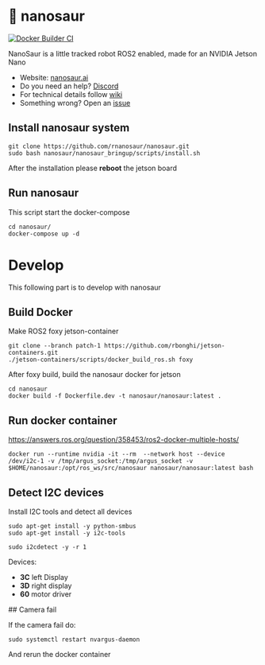 # :sauropod: nanosaur

[![Docker Builder CI](https://github.com/rnanosaur/nanosaur/workflows/Docker%20Builder%20CI/badge.svg)](https://github.com/rnanosaur/nanosaur/actions?query=workflow%3A%22Docker+Builder+CI%22)

NanoSaur is a little tracked robot ROS2 enabled, made for an NVIDIA Jetson Nano

* Website: [nanosaur.ai](https://nanosaur.ai)
* Do you need an help? [Discord](https://discord.gg/NSrC52P5mw)
* For technical details follow [wiki](https://github.com/rnanosaur/nanosaur/wiki)
* Something wrong? Open an [issue](https://github.com/rnanosaur/nanosaur/issues)

## Install nanosaur system
```
git clone https://github.com/rnanosaur/nanosaur.git
sudo bash nanosaur/nanosaur_bringup/scripts/install.sh
```

After the installation please **reboot** the jetson board

## Run nanosaur

This script start the docker-compose

```
cd nanosaur/
docker-compose up -d
```

# Develop

This following part is to develop with nanosaur

##  Build Docker

Make ROS2 foxy jetson-container

```
git clone --branch patch-1 https://github.com/rbonghi/jetson-containers.git
./jetson-containers/scripts/docker_build_ros.sh foxy
```

After foxy build, build the nanosaur docker for jetson

```
cd nanosaur
docker build -f Dockerfile.dev -t nanosaur/nanosaur:latest .
```

## Run docker container

https://answers.ros.org/question/358453/ros2-docker-multiple-hosts/

```
docker run --runtime nvidia -it --rm  --network host --device /dev/i2c-1 -v /tmp/argus_socket:/tmp/argus_socket -v $HOME/nanosaur:/opt/ros_ws/src/nanosaur nanosaur/nanosaur:latest bash
```

## Detect I2C devices

Install I2C tools and detect all devices

```
sudo apt-get install -y python-smbus
sudo apt-get install -y i2c-tools
```

```
sudo i2cdetect -y -r 1
```

Devices:
* **3C** left Display
* **3D** right display
* **60** motor driver

## Camera fail

If the camera fail do:

```
sudo systemctl restart nvargus-daemon
```

And rerun the docker container
